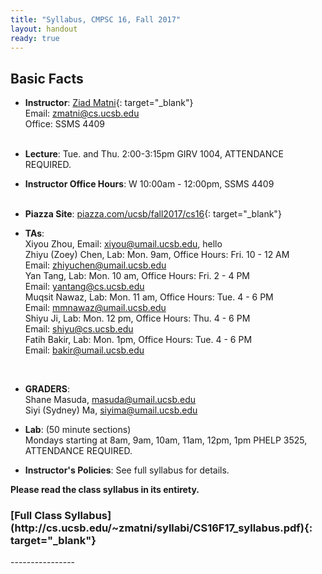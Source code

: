 ```yaml
---
title: "Syllabus, CMPSC 16, Fall 2017"
layout: handout
ready: true
---
```


Basic Facts
-----------

* **Instructor**:  [Ziad Matni](http://www.cs.ucsb.edu/~zmatni){: target="_blank"}<br/>
Email: <zmatni@cs.ucsb.edu><br/>
Office: SSMS 4409<br/><br/>

* **Lecture**: Tue. and Thu. 2:00-3:15pm GIRV 1004, ATTENDANCE REQUIRED.<br/>
* **Instructor Office Hours**: W 10:00am - 12:00pm, SSMS 4409<br/><br/>

* **Piazza Site**: [piazza.com/ucsb/fall2017/cs16](https://www.piazza.com/ucsb/fall2017/cs16){: target="_blank"}<br/>

* **TAs**:<br/>
Xiyou Zhou, Email: <xiyou@umail.ucsb.edu>,&nbsp;hello<br/>
Zhiyu (Zoey) Chen, Lab:	Mon. 9am, Office Hours: Fri. 10 - 12 AM<br/>
Email: <zhiyuchen@umail.ucsb.edu><br/>
Yan Tang, Lab:	Mon. 10 am, Office Hours: Fri. 2 - 4 PM<br/>
Email: <yantang@cs.ucsb.edu><br/>
Muqsit Nawaz, Lab: Mon. 11 am, Office Hours: Tue. 4 - 6 PM<br/>
Email: <mmnawaz@umail.ucsb.edu><br/>
Shiyu Ji, Lab:	Mon. 12 pm, Office Hours: Thu. 4 - 6 PM<br/>
Email: <shiyu@cs.ucsb.edu><br/>
Fatih Bakir, Lab: Mon. 1pm, Office Hours: Tue. 4 - 6 PM<br/>
Email: <bakir@umail.ucsb.edu><br/>
<br/>

* **GRADERS**:<br/>
Shane Masuda, <masuda@umail.ucsb.edu><br/>
Siyi (Sydney) Ma, <siyima@umail.ucsb.edu><br/>

* **Lab**: (50 minute sections)<br/>
Mondays starting at 8am, 9am, 10am, 11am, 12pm, 1pm PHELP 3525, ATTENDANCE REQUIRED.<br/>

* **Instructor's Policies**: See full syllabus for details.<br/>

<strong>Please read the class syllabus in its entirety.</strong><br/>

<h3>[Full Class Syllabus](http://cs.ucsb.edu/~zmatni/syllabi/CS16F17_syllabus.pdf){: target="_blank"}</h3>
----------------
